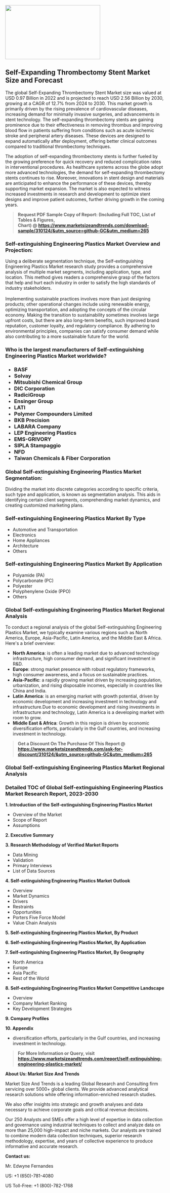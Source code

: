 <p><img class="alignnone size-medium wp-image-20088" src="https://ffe5etoiles.com/wp-content/uploads/2024/12/MST1-300x171.png" alt="" width="300" height="171" /></p><h2>Self-Expanding Thrombectomy Stent Market Size and Forecast</h2><p>The global Self-Expanding Thrombectomy Stent Market size was valued at USD 0.97 Billion in 2022 and is projected to reach USD 2.56 Billion by 2030, growing at a CAGR of 12.7% from 2024 to 2030. This market growth is primarily driven by the rising prevalence of cardiovascular diseases, increasing demand for minimally invasive surgeries, and advancements in stent technology. The self-expanding thrombectomy stents are gaining prominence due to their effectiveness in removing thrombus and improving blood flow in patients suffering from conditions such as acute ischemic stroke and peripheral artery diseases. These devices are designed to expand automatically after deployment, offering better clinical outcomes compared to traditional thrombectomy techniques.</p><p>The adoption of self-expanding thrombectomy stents is further fueled by the growing preference for quick recovery and reduced complication rates in interventional procedures. As healthcare systems across the globe adopt more advanced technologies, the demand for self-expanding thrombectomy stents continues to rise. Moreover, innovations in stent design and materials are anticipated to enhance the performance of these devices, thereby supporting market expansion. The market is also expected to witness increased investments in research and development to optimize stent designs and improve patient outcomes, further driving growth in the coming years.</p></p><blockquote id="" class=""><strong>Request PDF Sample Copy of Report: (Including Full TOC, List of Tables &amp; Figures, Chart)&nbsp;@&nbsp;<strong><a href="https://www.marketsizeandtrends.com/download-sample/310124/&utm_source=github-GC&utm_medium=265" target="_blank">https://www.marketsizeandtrends.com/download-sample/310124/&utm_source=github-GC&utm_medium=265</a></strong></strong></blockquote><h3 id="" class="">Self-extinguishing Engineering Plastics Market&nbsp;Overview and Projection:</h3><p id="" class="">Using a deliberate segmentation technique, the Self-extinguishing Engineering Plastics Market research study provides a comprehensive analysis of multiple market segments, including application, type, and location. This method gives readers a comprehensive grasp of the factors that help and hurt each industry in order to satisfy the high standards of industry stakeholders. <br /> <br />Implementing sustainable practices involves more than just designing products; other operational changes include using renewable energy, optimizing transportation, and adopting the concepts of the circular economy. Making the transition to sustainability sometimes involves large upfront costs, but there are also long-term benefits, such improved brand reputation, customer loyalty, and regulatory compliance. By adhering to environmental principles, companies can satisfy consumer demand while also contributing to a more sustainable future for the world.</p><h3 id="" class="">Who is the largest manufacturers of&nbsp;Self-extinguishing Engineering Plastics Market worldwide?</h3><h3 class=""><p><ul><li>BASF </li><li> Solvay </li><li> Mitsubishi Chemical Group </li><li> DIC Corporation </li><li> RadiciGroup </li><li> Ensinger Group </li><li> LATI </li><li> Polymer Compounders Limited </li><li> BKB Precision </li><li> LABARA Company </li><li> LEP Engineering Plastics </li><li> EMS-GRIVORY </li><li> SIPLA Stampaggio </li><li> NFD </li><li> Taiwan Chemicals & Fiber Corporation</li></ul></p></h3><h3 id="" class="">Global&nbsp;Self-extinguishing Engineering Plastics Market Segmentation:</h3><p id="" class="">Dividing the market into discrete categories according to specific criteria, such type and application, is known as segmentation analysis. This aids in identifying certain client segments, comprehending market dynamics, and creating customized marketing plans.</p><h3 id="" class="">Self-extinguishing Engineering Plastics Market&nbsp;By Type</h3><p><p><ul><li>Automotive and Transportation</li><li> Electronics</li><li> Home Appliances</li><li> Architecture</li><li> Others</p></li></ul></p></p><h3 id="" class="">Self-extinguishing Engineering Plastics Market&nbsp;By Application</h3><p class=""><p><ul><li>Polyamide (PA)</li><li> Polycarbonate (PC)</li><li> Polyester</li><li> Polyphenylene Oxide (PPO)</li><li> Others</li></ul></p></p><h3 id="" class="">Global Self-extinguishing Engineering Plastics Market Regional Analysis</h3><p id="" class="">To conduct a regional analysis of the global Self-extinguishing Engineering Plastics Market, we typically examine various regions such as North America, Europe, Asia-Pacific, Latin America, and the Middle East &amp; Africa. Here's a brief overview:</p><ul><li><strong>North America</strong>: is often a leading market due to advanced technology infrastructure, high consumer demand, and significant investment in R&amp;D.</li><li><strong>Europe</strong>: strong market presence with robust regulatory frameworks, high consumer awareness, and a focus on sustainable practices.</li><li><strong>Asia-Pacific</strong>: a rapidly growing market driven by increasing population, urbanization, and rising disposable incomes, especially in countries like China and India.</li><li><strong>Latin America</strong>: is an emerging market with growth potential, driven by economic development and increasing investment in technology and infrastructure.Due to economic development and rising investments in infrastructure and technology, Latin America is a developing market with room to grow.</li><li><strong>Middle East &amp; Africa</strong>: Growth in this region is driven by economic diversification efforts, particularly in the Gulf countries, and increasing investment in technology.</li></ul><blockquote id="" class=""><strong>Get a Discount On The Purchase Of This Report @ <strong><a href="https://www.marketsizeandtrends.com/ask-for-discount/310124/&utm_source=github-GC&utm_medium=265" target="_blank">https://www.marketsizeandtrends.com/ask-for-discount/310124/&utm_source=github-GC&utm_medium=265</a></strong></strong></blockquote><h3 id="" class="">Global Self-extinguishing Engineering Plastics Market Regional Analysis</h3><h3 id="" class="">Detailed TOC of Global Self-extinguishing Engineering Plastics Market Research Report, 2023-2030</h3><p id="" class=""><strong>1. Introduction of the Self-extinguishing Engineering Plastics Market</strong></p><ul><li>Overview of the Market</li><li>Scope of Report</li><li>Assumptions</li></ul><p id="" class=""><strong>2. Executive Summary</strong></p><p id="" class=""><strong>3. Research Methodology of Verified Market Reports</strong></p><ul><li>Data Mining</li><li>Validation</li><li>Primary Interviews</li><li>List of Data Sources</li></ul><p id="" class=""><strong>4. Self-extinguishing Engineering Plastics Market Outlook</strong></p><ul><li>Overview</li><li>Market Dynamics</li><li>Drivers</li><li>Restraints</li><li>Opportunities</li><li>Porters Five Force Model</li><li>Value Chain Analysis</li></ul><p id="" class=""><strong>5. Self-extinguishing Engineering Plastics Market, By Product</strong></p><p id="" class=""><strong>6. Self-extinguishing Engineering Plastics Market, By Application</strong></p><p id="" class=""><strong>7. Self-extinguishing Engineering Plastics Market, By Geography</strong></p><ul><li>North America</li><li>Europe</li><li>Asia Pacific</li><li>Rest of the World</li></ul><p id="" class=""><strong>8. Self-extinguishing Engineering Plastics Market Competitive Landscape</strong></p><ul><li>Overview</li><li>Company Market Ranking</li><li>Key Development Strategies</li></ul><p id="" class=""><strong>9. Company Profiles</strong></p><p id="" class=""><strong>10. Appendix</strong></p><ul><li>diversification efforts, particularly in the Gulf countries, and increasing investment in technology.</li></ul><blockquote id="" class=""><strong>For More Information or Query, visit <strong><strong><a href="https://www.marketsizeandtrends.com/report/self-extinguishing-engineering-plastics-market/" target="_blank">https://www.marketsizeandtrends.com/report/self-extinguishing-engineering-plastics-market/</a></strong></strong></strong></blockquote><p id="" class=""><strong>About Us: Market Size And Trends</strong></p><p id="" class="">Market Size And Trends is a leading Global Research and Consulting firm servicing over 5000+ global clients. We provide advanced analytical research solutions while offering information-enriched research studies.</p><p id="" class="">We also offer insights into strategic and growth analyses and data necessary to achieve corporate goals and critical revenue decisions.</p><p id="" class="">Our 250 Analysts and SMEs offer a high level of expertise in data collection and governance using industrial techniques to collect and analyze data on more than 25,000 high-impact and niche markets. Our analysts are trained to combine modern data collection techniques, superior research methodology, expertise, and years of collective experience to produce informative and accurate research.</p><p id="" class=""><strong>Contact us:</strong></p><p id="" class="">Mr. Edwyne Fernandes</p><p id="" class="">US: +1 (650)-781-4080</p><p id="" class="">US Toll-Free: +1 (800)-782-1768</p>
